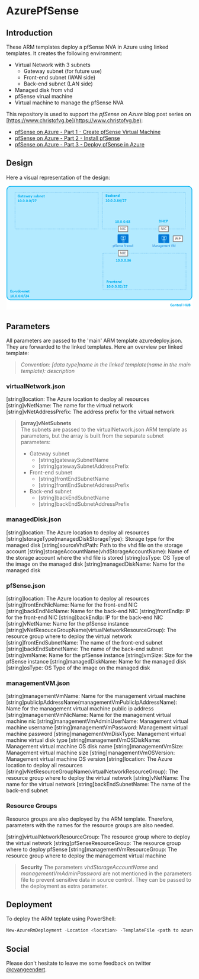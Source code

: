 # AzurePfSense

## Introduction

These ARM templates deploy a pfSense NVA in Azure using linked templates. It creates the following environment:

* Virtual Network with 3 subnets
    * Gateway subnet (for future use)
    * Front-end subnet (WAN side)
    * Back-end subnet (LAN side)
* Managed disk from vhd
* pfSense virual machine
* Virtual machine to manage the pfSense NVA

This repository is used to support the *pfSense on Azure* blog post series on [https://www.christofvg.be](https://www.christofvg.be):

* [pfSense on Azure - Part 1 - Create pfSense Virtual Machine](https://www.christofvg.be/2019/01/12/pfSense-on-Azure-Part-1-Create-pfSense-Virtual-Machine/)
* [pfSense on Azure - Part 2 - Install pfSense](https://www.christofvg.be/2019/01/12/pfSense-on-Azure-Part-2-Install-pfSense/)
* [pfSense on Azure - Part 3 - Deploy pfSense in Azure](https://www.christofvg.be/2019/01/12/pfSense-on-Azure-Part-3-Deploy-pfSense-in-Azure/)

## Design

Here a visual representation of the design:

![pfSense design](./pictures/pfSense.png)

## Parameters

All parameters are passed to the 'main' ARM template azuredeploy.json. They are forwarded to the linked templates. Here an overview per linked template:

>*Convention: [data type]name in the linked template(name in the main template): description*

### virtualNetwork.json

[string]location: The Azure location to deploy all resources
[string]vNetName: The name for the virtual network
[string]vNetAddressPrefix: The address prefix for the virtual network

>**[array]vNetSubnets**  
>The subnets are passed to the virtualNetwork.json ARM template as parameters, but the array is built from the separate subnet parameters:
>* Gateway subnet
>   * [string]gatewaySubnetName
>   * [string]gatewaySubnetAddressPrefix
>* Front-end subnet
>   * [string]frontEndSubnetName
>   * [string]frontEndSubnetAddressPrefix
>* Back-end subnet
>   * [string]backEndSubnetName
>   * [string]backEndSubnetAddressPrefix

### managedDisk.json

[string]location: The Azure location to deploy all resources
[string]storageType(managedDiskStorageType): Storage type for the managed disk
[string]sourceVhdPath: Path to the vhd file on the storage account
[string]storageAccountName(vhdStorageAccountName): Name of the storage account where the vhd file is stored
[string]osType: OS Type of the image on the managed disk
[string]managedDiskName: Name for the managed disk

### pfSense.json

[string]location: The Azure location to deploy all resources
[string]frontEndNicName: Name for the front-end NIC
[string]backEndNicName: Name for the back-end NIC
[string]frontEndIp: IP for the front-end NIC
[string]backEndIp: IP for the back-end NIC
[string]vNetName: Name for the pfSense instance
[string]vNetResouceGroupName(virtualNetworkResourceGroup): The resource group where to deploy the virtual network
[string]frontEndSubnetName: The name of the front-end subnet
[string]backEndSubnetName: The name of the back-end subnet
[string]vmName: Name for the pfSense instance
[string]vmSize: Size for the pfSense instance
[string]managedDiskName: Name for the managed disk
[string]osType: OS Type of the image on the managed disk

### managementVM.json

[string]managementVmName: Name for the management virtual machine
[string]publicIpAddressName(managementVmPublicIpAddressName): Name for the management virtual machine public ip address
[string]managementVmNicName: Name for the management virtual machine nic
[string]managementVmAdminUserName: Management virtual machine username
[string]managementVmPassword: Management virtual machine password
[string]managementVmDiskType: Management virtual machine virtual disk type
[string]managementVmOSDiskName: Management virtual machine OS disk name
[string]managementVmSize: Management virtual machine size
[string]managementVmOSVersion: Management virtual machine OS version
[string]location: The Azure location to deploy all resources
[string]vNetResourceGroupName(virtualNetworkResourceGroup): The resource group where to deploy the virtual network
[string]vNetName: The name for the virtual network
[string]backEndSubnetName: The name of the back-end subnet

### Resource Groups

Resource groups are also deployed by the ARM template. Therefore, parameters with the names for the resource groups are also needed.

[string]virtualNetworkResourceGroup: The resource group where to deploy the virtual network
[string]pfSenseResourceGroup: The resource group where to deploy pfSense
[string]managementVmResourceGroup: The resource group where to deploy the management virtual machine

>**Security**
>The parameters *vhdStorageAccountName* and *managementVmAdminPassword* are not mentioned in the parameters file to prevent sensitive data in source control. They can be passed to the deployment as extra parameter.

## Deployment

To deploy the ARM teplate using PowerShell:

```PowerShell
New-AzureRmDeployment -Location <location> -TemplateFile <path to azuredeploy.json> -TemplateParameterFile <path to azuredeploy.parameters.json> -vhdStorageAccountName <storageAccountName> -managementVmAdminPassword <password> -Verbose
```

## Social

Please don't hesitate to leave me some feedback on twitter [@cvangeendert](https://twitter.com/cvangeendert).